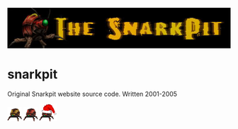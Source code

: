 ![Logo](images/header.jpg)

# snarkpit
Original Snarkpit website source code. Written 2001-2005

![snark](images/goldensnark.gif)
![snark](images/oldsnark.gif)
![snark](images/xmassnark.gif)
